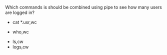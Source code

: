 Which commands is should be combined using pipe to see how many users are logged in?
* cat *.usr,wc
+ who,wc 
* ls,cw
* logs,cw
